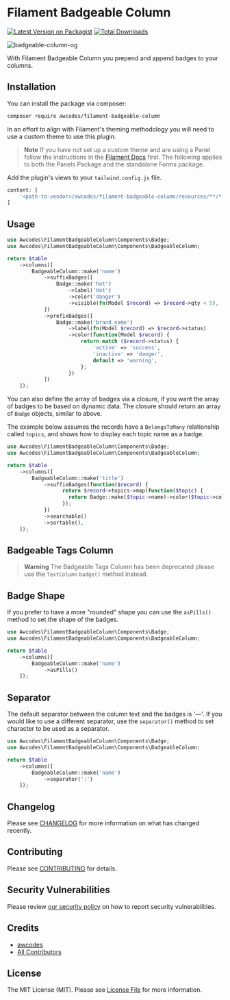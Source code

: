 # Filament Badgeable Column

[![Latest Version on Packagist](https://img.shields.io/packagist/v/awcodes/filament-badgeable-column.svg?style=flat-square)](https://packagist.org/packages/awcodes/filament-badgeable-column)
[![Total Downloads](https://img.shields.io/packagist/dt/awcodes/filament-badgeable-column.svg?style=flat-square)](https://packagist.org/packages/awcodes/filament-badgeable-column)

![badgeable-column-og](https://res.cloudinary.com/aw-codes/image/upload/w_1200,f_auto,q_auto/plugins/badgeable-column/awcodes-badgeable-column.jpg)

With Filament Badgeable Column you prepend and append badges to your columns.

## Installation

You can install the package via composer:

```bash
composer require awcodes/filament-badgeable-column
```

In an effort to align with Filament's theming methodology you will need to use a custom theme to use this plugin.

> **Note**
> If you have not set up a custom theme and are using a Panel follow the instructions in the [Filament Docs](https://filamentphp.com/docs/3.x/panels/themes#creating-a-custom-theme) first. The following applies to both the Panels Package and the standalone Forms package.

Add the plugin's views to your `tailwind.config.js` file.

```js
content: [
    '<path-to-vendor>/awcodes/filament-badgeable-column/resources/**/*.blade.php',
]
```

## Usage

```php
use Awcodes\FilamentBadgeableColumn\Components\Badge;
use Awcodes\FilamentBadgeableColumn\Components\BadgeableColumn;

return $table
    ->columns([
        BadgeableColumn::make('name')
            ->suffixBadges([
                Badge::make('hot')
                    ->label('Hot')
                    ->color('danger')
                    ->visible(fn(Model $record) => $record->qty < 5),
            ])
            ->prefixBadges([
                Badge::make('brand_name')
                    ->label(fn(Model $record) => $record->status)
                    ->color(function(Model $record) {
                        return match ($record->status) {
                            'active' => 'success',
                            'inactive' => 'danger',
                            default => 'warning',
                        };
                    })
            ])
    ]);
```

You can also define the array of badges via a closure, if you want the array of badges to be based on dynamic data. The closure should return an array of `Badge` objects, similar to above.

The example below assumes the records have a `BelongsToMany` relationship called `topics`, and shows how to display each topic name as a badge.

```php
use Awcodes\FilamentBadgeableColumn\Components\Badge;
use Awcodes\FilamentBadgeableColumn\Components\BadgeableColumn;

return $table
    ->columns([
        BadgeableColumn::make('title')
            ->suffixBadges(function($record) {
                  return $record->topics->map(function($topic) {
                    return Badge::make($topic->name)->color($topic->color);
                  });
            })
            ->searchable()
            ->sortable(),
    ]);
```

## Badgeable Tags Column

> **Warning**
> The Badgeable Tags Column has been deprecated please use the `TextColumn` `badge()` method instead.

## Badge Shape

If you prefer to have a more "rounded" shape you can use the `asPills()`
method to set the shape of the badges.

```php
use Awcodes\FilamentBadgeableColumn\Components\Badge;
use Awcodes\FilamentBadgeableColumn\Components\BadgeableColumn;

return $table
    ->columns([
        BadgeableColumn::make('name')
            ->asPills()
    ]);
```

## Separator

The default separator between the column text and the badges is '&mdash;'. 
If you would like to use a different separator, use the `separator()`
method to set character to be used as a separator.

```php
use Awcodes\FilamentBadgeableColumn\Components\Badge;
use Awcodes\FilamentBadgeableColumn\Components\BadgeableColumn;

return $table
    ->columns([
        BadgeableColumn::make('name')
            ->separator(':')
    ]);
```

## Changelog

Please see [CHANGELOG](CHANGELOG.md) for more information on what has changed recently.

## Contributing

Please see [CONTRIBUTING](.github/CONTRIBUTING.md) for details.

## Security Vulnerabilities

Please review [our security policy](../../security/policy) on how to report security vulnerabilities.

## Credits

- [awcodes](https://github.com/awcodes)
- [All Contributors](../../contributors)

## License

The MIT License (MIT). Please see [License File](LICENSE.md) for more information.

